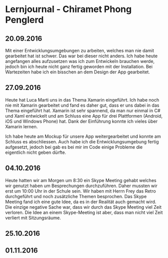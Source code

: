 # Lernjournal - Chiramet Phong Penglerd


## 20.09.2016
Mit einer Entwicklungsumgebungen zu arbeiten, welches man
nie damit gearbeitet hat ist schwer. Das war bei dieser nicht anders. Ich habe
heute angefangen alles aufzusetzen was ich zum Entwickeln brauchen werde,
jedoch bin ich heute nicht ganz fertig geworden mit der Installation. Bei Wartezeiten
habe ich ein bisschen an dem Design der App gearbeitet.

## 27.09.2016
Heute hat Luca Marti uns in das Thema Xamarin eingeführt.
Ich habe noch nie mit Xamarin gearbeitet und fand es daher gut, dass er uns
dabei in das Thema eingeführt hat. Xamarin ist sehr spannend, da man nur einmal
in C# und Xaml entwickelt und am Schluss eine App für drei Plattformen
(Android, iOS und Windows Phone) hat. Dank der Einführung konnte ich vieles
über Xamarin lernen.

Ich habe heute am Mockup für unsere App weitergearbeitet und konnte am Schluss
es abschliessen. Auch habe ich die Entwicklungsumgebung fertig aufgesetzt,
jedoch bei gab es bei mir im Code einige Probleme die eigentlich nicht geben
dürfte.

## 04.10.2016
Heute hatten wir am Morgen um 8:30 ein Skype Meeting gehabt
welches wir genutzt haben um Besprechungen durchzuführen. Daher mussten wir
erst um 10:00 Uhr in der Schule sein. Wir haben mit Herrn Frey das Retro durchgeführt
und noch zusätzliche Themen besprochen. Das Skype Meeting fand ich eine gute
Idee, da es in der Realität auch gemacht wird. Die einzige negative Sache war,
dass wir durch das Skype Meeting viel Zeit verloren. Die Idee an einem
Skype-Meeting ist aber, dass man nicht viel Zeit verliert mit Sitzungsräume.

## 25.10.2016


## 01.11.2016



